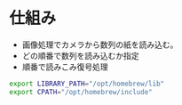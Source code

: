 # 仕組み

- 画像処理でカメラから数列の紙を読み込む。
- どの順番で数列を読み込むか指定
- 順番で読みこみ復号処理

```sh
export LIBRARY_PATH="/opt/homebrew/lib"
export CPATH="/opt/homebrew/include"
```
